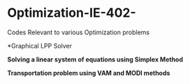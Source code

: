 # Optimization-IE-402-
Codes Relevant to various Optimization problems

*Graphical LPP Solver

**Solving a linear system of equations using Simplex Method**

**Transportation problem using VAM and MODI methods**

